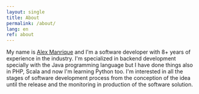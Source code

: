 ```yaml
---
layout: single
title: About
permalink: /about/
lang: en
ref: about
---
```


My name is <a href="http://alexmanrique.com">Alex Manrique</a> and I'm a software developer with 8+ years of experience in the industry. I'm specialized in backend development specially with the Java programming language but I have done things also in PHP, Scala and now I'm learning Python too. I'm interested in all the stages of software development process from the conception of the idea until the release and the monitoring in production of the software solution. 
